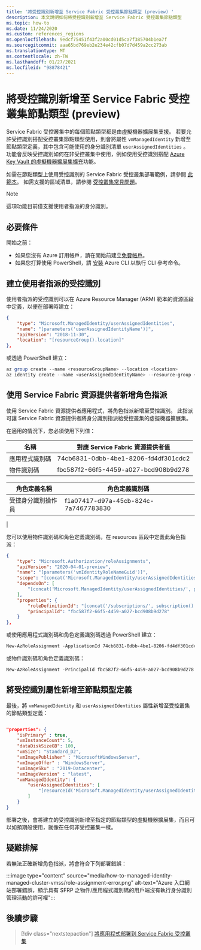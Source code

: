 ```yaml
---
title: '將受控識別新增至 Service Fabric 受控叢集節點類型 (preview) '
description: 本文說明如何將受控識別新增至 Service Fabric 受控叢集節點類型
ms.topic: how-to
ms.date: 11/24/2020
ms.custom: references_regions
ms.openlocfilehash: 9edcf75451f43f2a00cd01d5ca7f385704b1ea7f
ms.sourcegitcommit: aaa65bd769eb2e234e42cfb07d7d459a2cc273ab
ms.translationtype: MT
ms.contentlocale: zh-TW
ms.lasthandoff: 01/27/2021
ms.locfileid: "98878421"
---
```

# <a name="add-a-managed-identity-to-a-service-fabric-managed-cluster-node-type-preview"></a>將受控識別新增至 Service Fabric 受控叢集節點類型 (preview) 

Service Fabric 受控叢集中的每個節點類型都是由虛擬機器擴展集支援。 若要允許受控識別搭配受控叢集節點類型使用，則會將屬性 `vmManagedIdentity` 新增至節點類型定義，其中包含可能使用的身分識別清單 `userAssignedIdentities` 。 功能會反映受控識別如何在非受控叢集中使用，例如使用受控識別搭配 [Azure Key Vault 的虛擬機器擴展集擴充](../virtual-machines/extensions/key-vault-windows.md)功能。


如需在節點類型上使用受控識別的 Service Fabric 受控叢集部署範例，請參閱 [此範本](https://github.com/Azure-Samples/service-fabric-cluster-templates/tree/master/SF-Managed-Standard-SKU-1-NT-MI)。 如需支援的區域清單，請參閱 [受控叢集常見問題](./faq-managed-cluster.md#what-regions-are-supported-in-the-preview)。

> [!NOTE]
> 這項功能目前僅支援使用者指派的身分識別。

## <a name="prerequisites"></a>必要條件

開始之前：

* 如果您沒有 Azure 訂用帳戶，請在開始前建立[免費帳戶](https://azure.microsoft.com/free/)。
* 如果您打算使用 PowerShell，請 [安裝](/cli/azure/install-azure-cli) Azure CLI 以執行 CLI 參考命令。

## <a name="create-a-user-assigned-managed-identity"></a>建立使用者指派的受控識別 

使用者指派的受控識別可以在 Azure Resource Manager (ARM) 範本的資源區段中定義，以便在部署時建立：

```JSON
{ 
    "type": "Microsoft.ManagedIdentity/userAssignedIdentities", 
    "name": "[parameters('userAssignedIdentityName')]", 
    "apiVersion": "2018-11-30", 
    "location": "[resourceGroup().location]"  
},
```

或透過 PowerShell 建立：

```powershell
az group create --name <resourceGroupName> --location <location>
az identity create --name <userAssignedIdentityName> --resource-group <resourceGroupName>
```

## <a name="add-a-role-assignment-with-service-fabric-resource-provider"></a>使用 Service Fabric 資源提供者新增角色指派

使用 Service Fabric 資源提供者應用程式，將角色指派新增至受控識別。 此指派可讓 Service Fabric 資源提供者將身分識別指派給受控叢集的虛擬機器擴展集。 

在適用的情況下，您必須使用下列值：

|名稱|對應 Service Fabric 資源提供者值|
|----|-------------------------------------|
|應用程式識別碼|74cb6831-0dbb-4be1-8206-fd4df301cdc2|
|物件識別碼|fbc587f2-66f5-4459-a027-bcd908b9d278|


|角色定義名稱|角色定義識別碼|
|----|-------------------------------------|
|受控身分識別操作員|f1a07417-d97a-45cb-824c-7a7467783830
|



您可以使用物件識別碼和角色定義識別碼，在 resources 區段中定義此角色指派：

```JSON
{
    "type": "Microsoft.Authorization/roleAssignments", 
    "apiVersion": "2020-04-01-preview",
    "name": "[parameters('vmIdentityRoleNameGuid')]",
    "scope": "[concat('Microsoft.ManagedIdentity/userAssignedIdentities', '/', parameters('userAssignedIdentityName'))]",
    "dependsOn": [ 
        "[concat('Microsoft.ManagedIdentity/userAssignedIdentities/', parameters('userAssignedIdentityName'))]"
    ], 
    "properties": {
        "roleDefinitionId": "[concat('/subscriptions/', subscription().subscriptionId, '/providers/Microsoft.Authorization/roleDefinitions/', 'f1a07417-d97a-45cb-824c-7a7467783830')]",
        "principalId": "fbc587f2-66f5-4459-a027-bcd908b9d278" 
    } 
}, 
```

或使用應用程式識別碼和角色定義識別碼透過 PowerShell 建立：

```powershell
New-AzRoleAssignment -ApplicationId 74cb6831-0dbb-4be1-8206-fd4df301cdc2 -RoleDefinitionName "Managed Identity Operator" -Scope "/subscriptions/<subscriptionId>/resourceGroups/<resourceGroupName>/providers/Microsoft.ManagedIdentity/userAssignedIdentities/<userAssignedIdentityName>"
```

或物件識別碼和角色定義識別碼：

```powershell
New-AzRoleAssignment -PrincipalId fbc587f2-66f5-4459-a027-bcd908b9d278 -RoleDefinitionName "Managed Identity Operator" -Scope "/subscriptions/<subscriptionId>/resourceGroups/<resourceGroupName>/providers/Microsoft.ManagedIdentity/userAssignedIdentities/<userAssignedIdentityName>"
```

## <a name="add-managed-identity-properties-to-node-type-definition"></a>將受控識別屬性新增至節點類型定義

最後，將 `vmManagedIdentity` 和 `userAssignedIdentities` 屬性新增至受控叢集的節點類型定義：

```json

"properties": {
    "isPrimary" : true,
    "vmInstanceCount": 5,
    "dataDiskSizeGB": 100,
    "vmSize": "Standard_D2",
    "vmImagePublisher" : "MicrosoftWindowsServer",
    "vmImageOffer" : "WindowsServer",
    "vmImageSku" : "2019-Datacenter",
    "vmImageVersion" : "latest",
    "vmManagedIdentity": {
        "userAssignedIdentities": [
            "[resourceId('Microsoft.ManagedIdentity/userAssignedIdentities', parameters('userAssignedIdentityName'))]"
        ]
    }
}
```

部署之後，會將建立的受控識別新增至指定的節點類型的虛擬機器擴展集，而且可以如預期般使用，就像在任何非受控叢集一樣。

## <a name="troubleshooting"></a>疑難排解

若無法正確新增角色指派，將會符合下列部署錯誤：

:::image type="content" source="media/how-to-managed-identity-managed-cluster-vmss/role-assignment-error.png" alt-text="Azure 入口網站部署錯誤，顯示具有 SFRP 之物件/應用程式識別碼的用戶端沒有執行身分識別管理活動的許可權":::

## <a name="next-steps"></a>後續步驟

> [!div class="nextstepaction"]
> [將應用程式部署到 Service Fabric 受控叢集](./tutorial-managed-cluster-deploy-app.md)